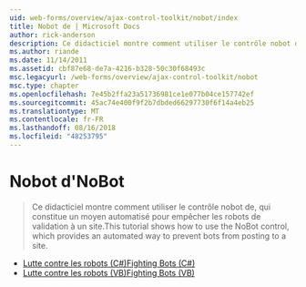 ```yaml
---
uid: web-forms/overview/ajax-control-toolkit/nobot/index
title: Nobot de | Microsoft Docs
author: rick-anderson
description: Ce didacticiel montre comment utiliser le contrôle nobot de, qui constitue un moyen automatisé pour empêcher les robots de validation à un site.
ms.author: riande
ms.date: 11/14/2011
ms.assetid: cbf87e68-de7a-4216-b328-50c30f68493c
msc.legacyurl: /web-forms/overview/ajax-control-toolkit/nobot
msc.type: chapter
ms.openlocfilehash: 7e45b2ffa23a51736981ce1e077b04ce157742ef
ms.sourcegitcommit: 45ac74e400f9f2b7dbded66297730f6f14a4eb25
ms.translationtype: MT
ms.contentlocale: fr-FR
ms.lasthandoff: 08/16/2018
ms.locfileid: "48253795"
---
```

<a name="nobot"></a><span data-ttu-id="da09b-103">Nobot d'</span><span class="sxs-lookup"><span data-stu-id="da09b-103">NoBot</span></span>
====================
> <span data-ttu-id="da09b-104">Ce didacticiel montre comment utiliser le contrôle nobot de, qui constitue un moyen automatisé pour empêcher les robots de validation à un site.</span><span class="sxs-lookup"><span data-stu-id="da09b-104">This tutorial shows how to use the NoBot control, which provides an automated way to prevent bots from posting to a site.</span></span>


- [<span data-ttu-id="da09b-105">Lutte contre les robots (C#)</span><span class="sxs-lookup"><span data-stu-id="da09b-105">Fighting Bots (C#)</span></span>](fighting-bots-cs.md)
- [<span data-ttu-id="da09b-106">Lutte contre les robots (VB)</span><span class="sxs-lookup"><span data-stu-id="da09b-106">Fighting Bots (VB)</span></span>](fighting-bots-vb.md)
